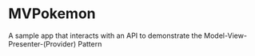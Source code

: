 # MVPokemon
A sample app that interacts with an API to demonstrate the Model-View-Presenter-(Provider) Pattern
